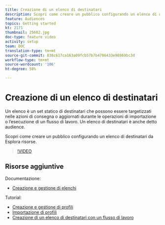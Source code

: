 ```yaml
---
title: Creazione di un elenco di destinatari
description: Scopri come creare un pubblico configurando un elenco di destinatari da Esplora risorse.
feature: Audiences
topics: Getting started
kt: 2171
thumbnail: 25602.jpg
doc-type: feature video
activity: setup
team: DOC
translation-type: tm+mt
source-git-commit: 838c617ca163a09fcb57b7b4706433e98869bc3d
workflow-type: tm+mt
source-wordcount: '106'
ht-degree: 58%

---
```



# Creazione di un elenco di destinatari

Un elenco è un set statico di destinatari che possono essere targetizzati nelle azioni di consegna o aggiornati durante le operazioni di importazione o l’esecuzione di un flusso di lavoro. Un elenco di destinatari è anche detto audience.

Scopri come creare un pubblico configurando un elenco di destinatari da Esplora risorse.

>[!VIDEO](https://video.tv.adobe.com/v/25602/quality=12)

## Risorse aggiuntive

Documentazione:

* [Creazione e gestione di elenchi](https://docs.adobe.com/content/help/it-IT/campaign-classic/using/getting-started/profile-management/creating-and-managing-lists.html)

Tutorial:

* [Creazione e gestione di profili](/help/profile-management/create-and-manage-profiles.md)
* [Importazione di profili](/help/data-management/importing-profiles.md)
* [Creazione di un elenco di destinatari con un flusso di lavoro](/help/profile-management/creating-a-list-of-recipients-with-a-workflow.md)
